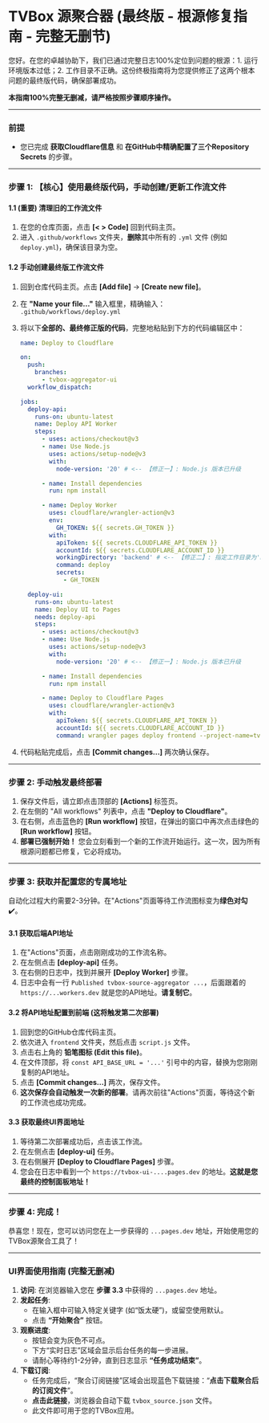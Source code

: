 # TVBox 源聚合器 (最终版 - 根源修复指南 - 完整无删节)

您好。在您的卓越协助下，我们已通过完整日志100%定位到问题的根源：1. 运行环境版本过低；2. 工作目录不正确。这份终极指南将为您提供修正了这两个根本问题的最终版代码，确保部署成功。

**本指南100%完整无删减，请严格按照步骤顺序操作。**

---

### **前提**
- 您已完成 **获取Cloudflare信息** 和 **在GitHub中精确配置了三个Repository Secrets** 的步骤。

---

### **步骤 1: 【核心】使用最终版代码，手动创建/更新工作流文件**

#### **1.1 (重要) 清理旧的工作流文件**
1.  在您的仓库页面，点击 **[< > Code]** 回到代码主页。
2.  进入 `.github/workflows` 文件夹，**删除**其中所有的 `.yml` 文件 (例如 `deploy.yml`)，确保该目录为空。

#### **1.2 手动创建最终版工作流文件**
1.  回到仓库代码主页。点击 **[Add file]** -> **[Create new file]**。
2.  在 **"Name your file..."** 输入框里，精确输入： `.github/workflows/deploy.yml`
3.  将以下**全部的、最终修正版的代码**，完整地粘贴到下方的代码编辑区中：

    ```yaml
    name: Deploy to Cloudflare

    on:
      push:
        branches:
          - tvbox-aggregator-ui
      workflow_dispatch:

    jobs:
      deploy-api:
        runs-on: ubuntu-latest
        name: Deploy API Worker
        steps:
          - uses: actions/checkout@v3
          - name: Use Node.js
            uses: actions/setup-node@v3
            with:
              node-version: '20' # <-- 【修正一】: Node.js 版本已升级

          - name: Install dependencies
            run: npm install

          - name: Deploy Worker
            uses: cloudflare/wrangler-action@v3
            env:
              GH_TOKEN: ${{ secrets.GH_TOKEN }}
            with:
              apiToken: ${{ secrets.CLOUDFLARE_API_TOKEN }}
              accountId: ${{ secrets.CLOUDFLARE_ACCOUNT_ID }}
              workingDirectory: 'backend' # <-- 【修正二】: 指定工作目录为'backend'
              command: deploy
              secrets:
                - GH_TOKEN

      deploy-ui:
        runs-on: ubuntu-latest
        name: Deploy UI to Pages
        needs: deploy-api
        steps:
          - uses: actions/checkout@v3
          - name: Use Node.js
            uses: actions/setup-node@v3
            with:
              node-version: '20' # <-- 【修正一】: Node.js 版本已升级

          - name: Install dependencies
            run: npm install

          - name: Deploy to Cloudflare Pages
            uses: cloudflare/wrangler-action@v3
            with:
              apiToken: ${{ secrets.CLOUDFLARE_API_TOKEN }}
              accountId: ${{ secrets.CLOUDFLARE_ACCOUNT_ID }}
              command: wrangler pages deploy frontend --project-name=tvbox-ui --commit-dirty=true
    ```
4.  代码粘贴完成后，点击 **[Commit changes...]** 两次确认保存。

---

### **步骤 2: 手动触发最终部署**

1.  保存文件后，请立即点击顶部的 **[Actions]** 标签页。
2.  在左侧的 "All workflows" 列表中，点击 **"Deploy to Cloudflare"**。
3.  在右侧，点击蓝色的 **[Run workflow]** 按钮，在弹出的窗口中再次点击绿色的 **[Run workflow]** 按钮。
4.  **部署已强制开始！** 您会立刻看到一个新的工作流开始运行。这一次，因为所有根源问题都已修复，它必将成功。

---

### **步骤 3: 获取并配置您的专属地址**

自动化过程大约需要2-3分钟。在"Actions"页面等待工作流图标变为**绿色对勾** ✔️。

#### **3.1 获取后端API地址**
1.  在"Actions"页面，点击刚刚成功的工作流名称。
2.  在左侧点击 **[deploy-api]** 任务。
3.  在右侧的日志中，找到并展开 **[Deploy Worker]** 步骤。
4.  日志中会有一行 `Published tvbox-source-aggregator ...`，后面跟着的 `https://...workers.dev` 就是您的API地址。**请复制它**。

#### **3.2 将API地址配置到前端 (这将触发第二次部署)**
1.  回到您的GitHub仓库代码主页。
2.  依次进入 `frontend` 文件夹，然后点击 `script.js` 文件。
3.  点击右上角的 **铅笔图标 (Edit this file)**。
4.  在文件顶部，将 `const API_BASE_URL = '...'` 引号中的内容，替换为您刚刚复制的API地址。
5.  点击 **[Commit changes...]** 两次，保存文件。
6.  **这次保存会自动触发一次新的部署**。请再次前往"Actions"页面，等待这个新的工作流也成功完成。

#### **3.3 获取最终UI界面地址**
1.  等待第二次部署成功后，点击该工作流。
2.  在左侧点击 **[deploy-ui]** 任务。
3.  在右侧展开 **[Deploy to Cloudflare Pages]** 步骤。
4.  您会在日志中看到一个 `https://tvbox-ui-....pages.dev` 的地址。**这就是您最终的控制面板地址！**

---

### **步骤 4: 完成！**

恭喜您！现在，您可以访问您在上一步获得的 `...pages.dev` 地址，开始使用您的TVBox源聚合工具了！

---
### **UI界面使用指南 (完整无删减)**

1.  **访问**: 在浏览器输入您在 **步骤 3.3** 中获得的 `...pages.dev` 地址。
2.  **发起任务**:
    *   在输入框中可输入特定关键字 (如“饭太硬”)，或留空使用默认。
    *   点击 **“开始聚合”** 按钮。
3.  **观察进度**:
    *   按钮会变为灰色不可点。
    *   下方“实时日志”区域会显示后台任务的每一步进展。
    *   请耐心等待约1-2分钟，直到日志显示 **“任务成功结束”**。
4.  **下载订阅**:
    *   任务完成后，“聚合订阅链接”区域会出现蓝色下载链接：“**点击下载聚合后的订阅文件**”。
    *   **点击此链接**，浏览器会自动下载 `tvbox_source.json` 文件。
    *   此文件即可用于您的TVBox应用。
